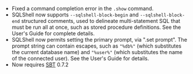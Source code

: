 * Fixed a command completion error in the `.show` command.
* SQLShell now supports `--sqlshell-block-begin` and `--sqlshell-block-end`
  structured comments, used to delineate multi-statement SQL that must be
  run all at once, such as stored procedure definitions. See the User's
  Guide for complete details.
* SQLShell now permits setting the primary prompt, via ".set prompt".
  The prompt string can contain escapes, such as `"%db%"` (which substitutes
  the current database name) and `"%user%"` (which substitutes the name of
  the connected user). See the User's Guide for details.
* Now requires [SBT][sbt] 0.7.2

[sbt]: http://code.google.com/p/simple-build-tool
